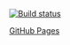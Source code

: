 [![Build status](https://ci.appveyor.com/api/projects/status/lm6oedhod9if6y57?svg=true)](https://ci.appveyor.com/project/Niksel00/ahj-sse-ws-1-frontend)

[GitHub Pages](https://niksel00.github.io/ahj-sse-ws-1-frontend/)
